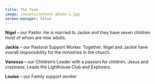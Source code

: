 ```yaml
---
title: The Team
image: /assets/content-photo-1.jpg
sermon-manager: false
---
```


**Nigel** – our Pastor. He is married to Jackie and they have seven children most of whom are now adults.

**Jackie** – our Pastoral Support Worker. Together, Nigel and Jackie have overall responsibility for the ministries in the church.

**Vanessa** – our Children’s Leader with a passion for children, Jesus and craziness. Leads the Lighthouse Club and Explorers.

**Louise** – our Family support worker
